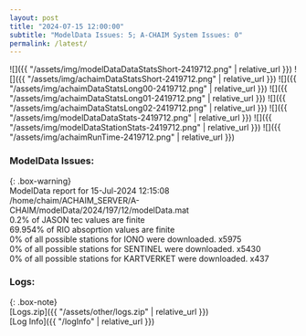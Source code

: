 ```yaml
---
layout: post
title: "2024-07-15 12:00:00"
subtitle: "ModelData Issues: 5; A-CHAIM System Issues: 0"
permalink: /latest/
---
```


![]({{ "/assets/img/modelDataDataStatsShort-2419712.png" | relative_url }})
![]({{ "/assets/img/achaimDataStatsShort-2419712.png" | relative_url }})
![]({{ "/assets/img/achaimDataStatsLong00-2419712.png" | relative_url }})
![]({{ "/assets/img/achaimDataStatsLong01-2419712.png" | relative_url }})
![]({{ "/assets/img/achaimDataStatsLong02-2419712.png" | relative_url }})
![]({{ "/assets/img/modelDataDataStats-2419712.png" | relative_url }})
![]({{ "/assets/img/modelDataStationStats-2419712.png" | relative_url }})
![]({{ "/assets/img/achaimRunTime-2419712.png" | relative_url }})


### ModelData Issues:  
  
{: .box-warning}  
 ModelData report for 15-Jul-2024 12:15:08   
 /home/chaim/ACHAIM_SERVER/A-CHAIM/modelData/2024/197/12/modelData.mat   
 0.2% of JASON tec values are finite   
 69.954% of RIO absoprtion values are finite   
 0% of all possible stations for IONO were downloaded. x5975   
 0% of all possible stations for SENTINEL were downloaded. x5430   
 0% of all possible stations for KARTVERKET were downloaded. x437   
  


### Logs:  
  
{: .box-note}  
[Logs.zip]({{ "/assets/other/logs.zip" | relative_url }})  
[Log Info]({{ "/logInfo" | relative_url }})  
